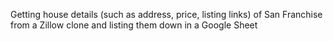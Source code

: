 Getting house details (such as address, price, listing links) of San Franchise from a Zillow clone and listing them down in a Google Sheet
